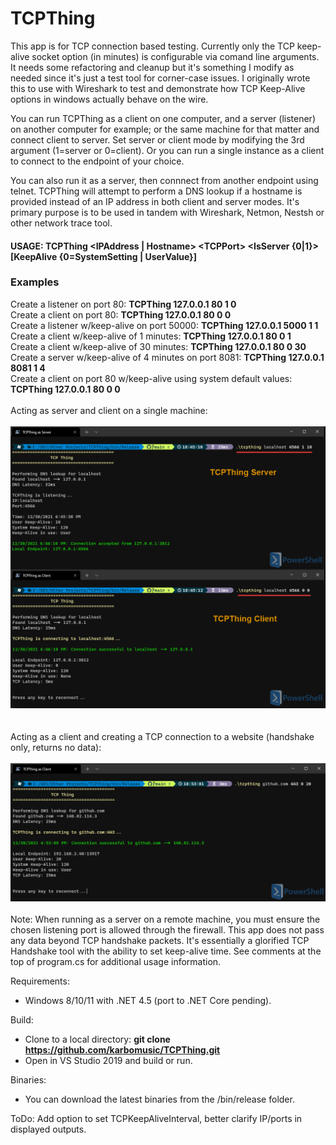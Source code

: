 # TCPThing

This app is for TCP connection based testing. Currently only the TCP keep-alive socket option (in minutes) is configurable via comand line arguments. It needs some refactoring and cleanup but it's something I modify as needed since it's just a test tool for corner-case issues. I originally wrote this to use with Wireshark to test and demonstrate how TCP Keep-Alive options in windows actually behave on the wire.

You can run TCPThing as a client on one computer, and a server (listener) on another computer for example; or the same machine for that matter and connect client to server. Set server or client mode by modifying the 3rd argument (1=server or 0=client). Or you can run a single instance as a client to connect to the endpoint of your choice. 

You can also run it as a server, then connnect from another endpoint using telnet. TCPThing will attempt to perform a DNS lookup if a hostname is provided instead of an IP address in both client and server modes. It's primary purpose is to be used in tandem with Wireshark, Netmon, Nestsh or other network trace tool.

#### USAGE: **TCPThing &lt;IPAddress | Hostname&gt; &lt;TCPPort&gt; &lt;IsServer {0|1}&gt; [KeepAlive {0=SystemSetting | UserValue}]** 
  
  ### Examples  

  Create a listener on port 80: **TCPThing 127.0.0.1 80 1 0**  
  Create a client on port 80: **TCPThing 127.0.0.1 80 0 0**    
  Create a listener w/keep-alive on port 50000: **TCPThing 127.0.0.1 5000 1 1**  
  Create a client w/keep-alive of 1 minutes: **TCPThing 127.0.0.1 80 0 1**  
  Create a client w/keep-alive of 30 minutes: **TCPThing 127.0.0.1 80 0 30**  
  Create a server w/keep-alive of 4 minutes on port 8081: **TCPThing 127.0.0.1 8081 1 4**  
  Create a client on port 80 w/keep-alive using system default values: **TCPThing 127.0.0.1 80 0 0**     
  <br>
  Acting as server and client on a single machine:  
  <br>
  ![Example Image](./example.png)   
   <br>  
   Acting as a client and creating a TCP connection to a website (handshake only, returns no data):  <br>  
  ![Example Image](./example2.png)
  <br>  
Note: When running as a server on a remote machine, you must ensure the chosen listening port is allowed through the firewall. This app does not pass any data beyond TCP handshake packets. It's essentially a glorified TCP Handshake tool with the ability to set keep-alive time. See comments at the top of program.cs for additional usage information.

Requirements:
- Windows 8/10/11 with .NET 4.5 (port to .NET Core pending).

Build:   
- Clone to a local directory: **git clone https://github.com/karbomusic/TCPThing.git**
- Open in VS Studio 2019 and build or run.

Binaries:  
- You can download the latest binaries from the /bin/release folder.

ToDo: Add option to set TCPKeepAliveInterval, better clarify IP/ports in displayed outputs.
